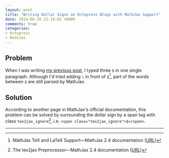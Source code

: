 ```yaml
---
layout: post
title: "Writing Dollar Signs on Octopress Blogs with MathJax Support"
date: 2014-06-16 22:14:02 +0800
comments: true
categories:
- Octopress
- MathJax
---
```


Problem
---

When I was writing [my previous post][PrevPost], I typed three `$` in
one single paragraph.  Although I'd tried adding `\` in front of
`$`[^1], part of the words between `$` are still parsed by MathJax.

Solution
---

According to another page in MathJax's official documentation, this
problem can be solved by surrounding the dollar sign by a span tag
with class `tex2jax_ignore`[^2], i.e. `<span
class="tex2jax_ignore">$</span>`.

---

[^1]: MathJax TeX and LaTeX Support—MathJax 2.4 documentation ([URL][MathJaxDoc1])
[^2]: The tex2jax Preprocessor—MathJax 2.4 documentation ([URL][MathJaxDoc2])

[PrevPost]: /blog/2014/06/16/noscript-abe-rules-for-wlan-web-portal-login/ "NoScript ABE Rules for WLAN Web Portal Login"
[MathJaxDoc1]: http://docs.mathjax.org/en/latest/tex.html#tex-and-latex-math-delimiters
[MathJaxDoc2]: http://docs.mathjax.org/en/latest/options/tex2jax.html
